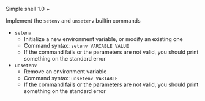 Simple shell 1.0 +

Implement the `setenv` and `unsetenv` builtin commands

- `setenv`
    - Initialize a new environment variable, or modify an existing one
    - Command syntax: `setenv VARIABLE VALUE`
    - If the command fails or the parameters are not valid, you should print something on the standard error
- `unsetenv`
    - Remove an environment variable
    - Command syntax: `unsetenv VARIABLE`
    - If the command fails or the parameters are not valid, you should print something on the standard error
